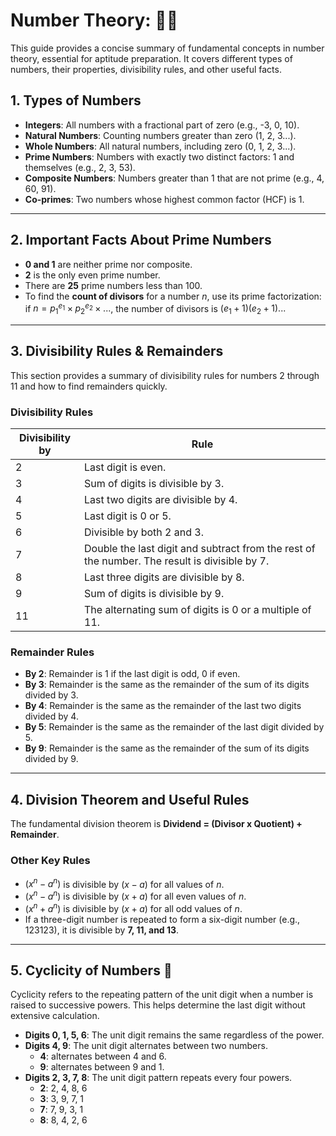 # Number Theory: 🧠🔢

This guide provides a concise summary of fundamental concepts in number theory, essential for aptitude preparation. It covers different types of numbers, their properties, divisibility rules, and other useful facts.

## 1. Types of Numbers
* **Integers**: All numbers with a fractional part of zero (e.g., -3, 0, 10).
* **Natural Numbers**: Counting numbers greater than zero (1, 2, 3...).
* **Whole Numbers**: All natural numbers, including zero (0, 1, 2, 3...).
* **Prime Numbers**: Numbers with exactly two distinct factors: 1 and themselves (e.g., 2, 3, 53).
* **Composite Numbers**: Numbers greater than 1 that are not prime (e.g., 4, 60, 91).
* **Co-primes**: Two numbers whose highest common factor (HCF) is 1.

***

## 2. Important Facts About Prime Numbers
* **0 and 1** are neither prime nor composite.
* **2** is the only even prime number.
* There are **25** prime numbers less than 100.
* To find the **count of divisors** for a number *n*, use its prime factorization: if $n = p_1^{e_1} \times p_2^{e_2} \times ...$, the number of divisors is $(e_1 + 1)(e_2 + 1)...$

***

## 3. Divisibility Rules & Remainders
This section provides a summary of divisibility rules for numbers 2 through 11 and how to find remainders quickly.

### Divisibility Rules

| Divisibility by | Rule |
|---|---|
| 2 | Last digit is even. |
| 3 | Sum of digits is divisible by 3. |
| 4 | Last two digits are divisible by 4. |
| 5 | Last digit is 0 or 5. |
| 6 | Divisible by both 2 and 3. |
| 7 | Double the last digit and subtract from the rest of the number. The result is divisible by 7. |
| 8 | Last three digits are divisible by 8. |
| 9 | Sum of digits is divisible by 9. |
| 11 | The alternating sum of digits is 0 or a multiple of 11. |

### Remainder Rules

* **By 2**: Remainder is 1 if the last digit is odd, 0 if even.
* **By 3**: Remainder is the same as the remainder of the sum of its digits divided by 3.
* **By 4**: Remainder is the same as the remainder of the last two digits divided by 4.
* **By 5**: Remainder is the same as the remainder of the last digit divided by 5.
* **By 9**: Remainder is the same as the remainder of the sum of its digits divided by 9.

***

## 4. Division Theorem and Useful Rules
The fundamental division theorem is **Dividend = (Divisor x Quotient) + Remainder**.

### Other Key Rules
* $(x^n - a^n)$ is divisible by $(x-a)$ for all values of $n$.
* $(x^n - a^n)$ is divisible by $(x+a)$ for all even values of $n$.
* $(x^n + a^n)$ is divisible by $(x+a)$ for all odd values of $n$.
* If a three-digit number is repeated to form a six-digit number (e.g., 123123), it is divisible by **7, 11, and 13**.

***

## 5. Cyclicity of Numbers 🔄
Cyclicity refers to the repeating pattern of the unit digit when a number is raised to successive powers. This helps determine the last digit without extensive calculation.

* **Digits 0, 1, 5, 6**: The unit digit remains the same regardless of the power.
* **Digits 4, 9**: The unit digit alternates between two numbers.
    * **4**: alternates between 4 and 6.
    * **9**: alternates between 9 and 1.
* **Digits 2, 3, 7, 8**: The unit digit pattern repeats every four powers.
    * **2**: 2, 4, 8, 6
    * **3**: 3, 9, 7, 1
    * **7**: 7, 9, 3, 1
    * **8**: 8, 4, 2, 6
